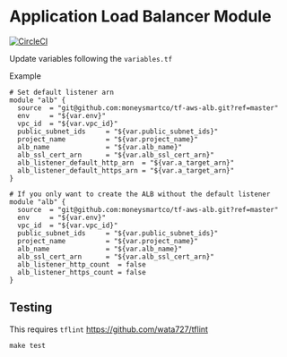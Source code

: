 # Application Load Balancer Module

[![CircleCI](https://circleci.com/gh/moneysmartco/tf-aws-alb.svg?style=svg&circle-token=ca851bec275a8519eaba43d6e0aef4a45e176c5a)](https://circleci.com/gh/moneysmartco/tf-aws-alb)

Update variables following the `variables.tf`

Example

```
# Set default listener arn
module "alb" {
  source  = "git@github.com:moneysmartco/tf-aws-alb.git?ref=master"
  env     = "${var.env}"
  vpc_id  = "${var.vpc_id}"
  public_subnet_ids     = "${var.public_subnet_ids}"
  project_name          = "${var.project_name}"
  alb_name              = "${var.alb_name}"
  alb_ssl_cert_arn      = "${var.alb_ssl_cert_arn}"
  alb_listener_default_http_arn  = "${var.a_target_arn}"
  alb_listener_default_https_arn = "${var.a_target_arn}"
}

# If you only want to create the ALB without the default listener
module "alb" {
  source  = "git@github.com:moneysmartco/tf-aws-alb.git?ref=master"
  env     = "${var.env}"
  vpc_id  = "${var.vpc_id}"
  public_subnet_ids     = "${var.public_subnet_ids}"
  project_name          = "${var.project_name}"
  alb_name              = "${var.alb_name}"
  alb_ssl_cert_arn      = "${var.alb_ssl_cert_arn}"
  alb_listener_http_count  = false
  alb_listener_https_count = false
}
```

## Testing

This requires `tflint` https://github.com/wata727/tflint

```
make test
```
